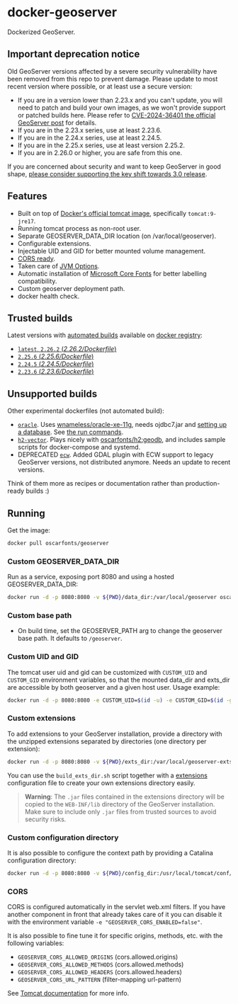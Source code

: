 # docker-geoserver

Dockerized GeoServer.


## Important deprecation notice

Old GeoServer versions affected by a severe security vulnerability have been removed from this repo to prevent damage.
Please update to most recent version where possible, or at least use a secure version:

* If you are in a version lower than 2.23.x and you can't update, you will need to patch and build your own images, as we won't provide support or patched builds here. Please refer to [CVE-2024-36401 the official GeoServer post](https://geoserver.org/vulnerability/2024/09/12/cve-2024-36401.html) for details.
* If you are in the 2.23.x series, use at least 2.23.6.
* If you are in the 2.24.x series, use at least 2.24.5.
* If you are in the 2.25.x series, use at least version 2.25.2.
* If you are in 2.26.0 or higher, you are safe from this one.

If you are concerned about security and want to keep GeoServer in good shape, [please consider supporting the key shift towards 3.0 release](https://geoserver.org/behind%20the%20scenes/2024/09/10/gs3.html).


## Features

* Built on top of [Docker's official tomcat image](https://hub.docker.com/_/tomcat/), specifically `tomcat:9-jre17`.
* Running tomcat process as non-root user.
* Separate GEOSERVER_DATA_DIR location (on /var/local/geoserver).
* Configurable extensions.
* Injectable UID and GID for better mounted volume management.
* [CORS ready](http://enable-cors.org/server_tomcat.html).
* Taken care of [JVM Options](http://docs.geoserver.org/latest/en/user/production/container.html).
* Automatic installation of [Microsoft Core Fonts](http://www.microsoft.com/typography/fonts/web.aspx) for better labelling compatibility.
* Custom geoserver deployment path.
* docker health check.

## Trusted builds

Latest versions with [automated builds](https://hub.docker.com/r/oscarfonts/geoserver/) available on [docker registry](https://registry.hub.docker.com/):

* [`latest`, `2.26.2` (*2.26.2/Dockerfile*)](https://github.com/oscarfonts/docker-geoserver/blob/master/2.26.2/Dockerfile)
* [`2.25.6` (*2.25.6/Dockerfile*)](https://github.com/oscarfonts/docker-geoserver/blob/master/2.25.6/Dockerfile)
* [`2.24.5` (*2.24.5/Dockerfile*)](https://github.com/oscarfonts/docker-geoserver/blob/master/2.24.5/Dockerfile)
* [`2.23.6` (*2.23.6/Dockerfile*)](https://github.com/oscarfonts/docker-geoserver/blob/master/2.23.6/Dockerfile)


## Unsupported builds

Other experimental dockerfiles (not automated build):

* [`oracle`](https://github.com/oscarfonts/docker-geoserver/blob/master/oracle/Dockerfile). Uses [wnameless/oracle-xe-11g](https://hub.docker.com/r/wnameless/oracle-xe-11g/), needs ojdbc7.jar and [setting up a database](https://github.com/oscarfonts/docker-geoserver/blob/master/oracle/setup.sql). See [the run commands](https://github.com/oscarfonts/docker-geoserver/blob/master/oracle/run.sh).
* [`h2-vector`](https://github.com/oscarfonts/docker-geoserver/blob/master/h2-vector/Dockerfile). Plays nicely with [oscarfonts/h2:geodb](https://hub.docker.com/r/oscarfonts/h2/tags/), and includes sample scripts for docker-compose and systemd.
* DEPRECATED [`ecw`](https://github.com/oscarfonts/docker-geoserver/blob/master/unsupported/ecw/Dockerfile). Added GDAL plugin with ECW support to legacy GeoServer versions, not distributed anymore. Needs an update to recent versions.

Think of them more as recipes or documentation rather than production-ready builds :)

## Running

Get the image:

```bash
docker pull oscarfonts/geoserver
```

### Custom GEOSERVER_DATA_DIR

Run as a service, exposing port 8080 and using a hosted GEOSERVER_DATA_DIR:

```bash
docker run -d -p 8080:8080 -v ${PWD}/data_dir:/var/local/geoserver oscarfonts/geoserver
```

### Custom base path

* On build time, set the GEOSERVER_PATH arg to change the geoserver base path. It defaults to `/geoserver`.


### Custom UID and GID

The tomcat user uid and gid can be customized with `CUSTOM_UID` and `CUSTOM_GID` environment variables, so that the mounted data_dir and exts_dir are accessible by both geoserver and a given host user. Usage example:

```bash
docker run -d -p 8080:8080 -e CUSTOM_UID=$(id -u) -e CUSTOM_GID=$(id -g) oscarfonts/geoserver
```

### Custom extensions

To add extensions to your GeoServer installation, provide a directory with the unzipped extensions separated by directories (one directory per extension):

```bash
docker run -d -p 8080:8080 -v ${PWD}/exts_dir:/var/local/geoserver-exts/ oscarfonts/geoserver
```

You can use the `build_exts_dir.sh` script together with a [extensions](https://github.com/oscarfonts/docker-geoserver/tree/master/extensions) configuration file to create your own extensions directory easily.

> **Warning**: The `.jar` files contained in the extensions directory will be copied to the `WEB-INF/lib` directory of the GeoServer installation. Make sure to include only `.jar` files from trusted sources to avoid security risks.

### Custom configuration directory

It is also possible to configure the context path by providing a Catalina configuration directory:

```bash
docker run -d -p 8080:8080 -v ${PWD}/config_dir:/usr/local/tomcat/conf/Catalina/localhost oscarfonts/geoserver
```


### CORS

CORS is configured automatically in the servlet web.xml filters. If you have another
component in front that already takes care of it you can disable it with the environment variable
`-e "GEOSERVER_CORS_ENABLED=false"`.

It is also possible to fine tune it for specific origins, methods, etc. with the following variables:
- `GEOSERVER_CORS_ALLOWED_ORIGINS` (cors.allowed.origins)
- `GEOSERVER_CORS_ALLOWED_METHODS` (cors.allowed.methods)
- `GEOSERVER_CORS_ALLOWED_HEADERS` (cors.allowed.headers)
- `GEOSERVER_CORS_URL_PATTERN` (filter-mapping url-pattern)

See [Tomcat documentation](https://tomcat.apache.org/tomcat-7.0-doc/config/filter.html#CORS_Filter)
for more info.
